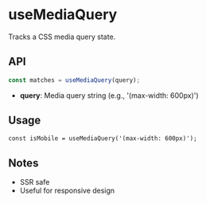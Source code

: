 # useMediaQuery

Tracks a CSS media query state.

## API
```ts
const matches = useMediaQuery(query);
```
- **query**: Media query string (e.g., '(max-width: 600px)')

## Usage
```tsx
const isMobile = useMediaQuery('(max-width: 600px)');
```

## Notes
- SSR safe
- Useful for responsive design
